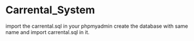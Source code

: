 # Carrental_System
import the carrental.sql in your phpmyadmin create the database with same name and import carrental.sql in it.